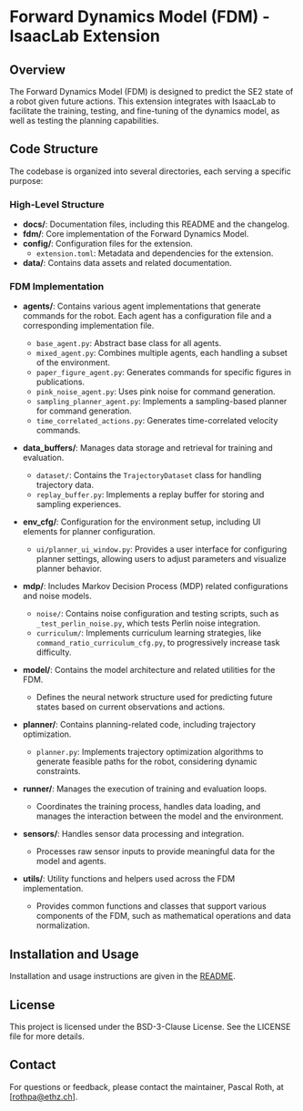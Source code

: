 # Forward Dynamics Model (FDM) - IsaacLab Extension

## Overview

The Forward Dynamics Model (FDM) is designed to predict the SE2 state of a robot given future actions. This extension integrates with IsaacLab to facilitate the training, testing, and fine-tuning of the dynamics model, as well as testing the planning capabilities.

## Code Structure

The codebase is organized into several directories, each serving a specific purpose:

### High-Level Structure

- **docs/**: Documentation files, including this README and the changelog.
- **fdm/**: Core implementation of the Forward Dynamics Model.
- **config/**: Configuration files for the extension.
  - `extension.toml`: Metadata and dependencies for the extension.
- **data/**: Contains data assets and related documentation.

### FDM Implementation

- **agents/**: Contains various agent implementations that generate commands for the robot. Each agent has a configuration file and a corresponding implementation file.
  - `base_agent.py`: Abstract base class for all agents.
  - `mixed_agent.py`: Combines multiple agents, each handling a subset of the environment.
  - `paper_figure_agent.py`: Generates commands for specific figures in publications.
  - `pink_noise_agent.py`: Uses pink noise for command generation.
  - `sampling_planner_agent.py`: Implements a sampling-based planner for command generation.
  - `time_correlated_actions.py`: Generates time-correlated velocity commands.

- **data_buffers/**: Manages data storage and retrieval for training and evaluation.
  - `dataset/`: Contains the `TrajectoryDataset` class for handling trajectory data.
  - `replay_buffer.py`: Implements a replay buffer for storing and sampling experiences.

- **env_cfg/**: Configuration for the environment setup, including UI elements for planner configuration.
  - `ui/planner_ui_window.py`: Provides a user interface for configuring planner settings, allowing users to adjust parameters and visualize planner behavior.

- **mdp/**: Includes Markov Decision Process (MDP) related configurations and noise models.
  - `noise/`: Contains noise configuration and testing scripts, such as `_test_perlin_noise.py`, which tests Perlin noise integration.
  - `curriculum/`: Implements curriculum learning strategies, like `command_ratio_curriculum_cfg.py`, to progressively increase task difficulty.

- **model/**: Contains the model architecture and related utilities for the FDM.
  - Defines the neural network structure used for predicting future states based on current observations and actions.

- **planner/**: Contains planning-related code, including trajectory optimization.
  - `planner.py`: Implements trajectory optimization algorithms to generate feasible paths for the robot, considering dynamic constraints.

- **runner/**: Manages the execution of training and evaluation loops.
  - Coordinates the training process, handles data loading, and manages the interaction between the model and the environment.

- **sensors/**: Handles sensor data processing and integration.
  - Processes raw sensor inputs to provide meaningful data for the model and agents.

- **utils/**: Utility functions and helpers used across the FDM implementation.
  - Provides common functions and classes that support various components of the FDM, such as mathematical operations and data normalization.

## Installation and Usage

Installation and usage instructions are given in the [README](../../../README.md).


## License

This project is licensed under the BSD-3-Clause License. See the LICENSE file for more details.

## Contact

For questions or feedback, please contact the maintainer, Pascal Roth, at [rothpa@ethz.ch].
